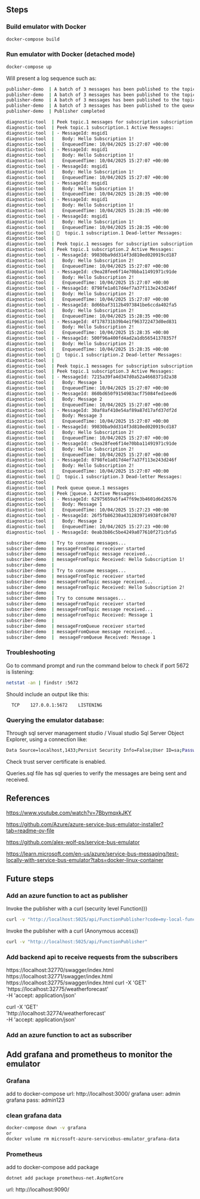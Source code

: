 ﻿## Steps

### Build emulator with Docker  

```bash
docker-compose build
```

### Run emulator with Docker (detached mode)

```bash
docker-compose up
```

Will present a log sequence such as:
```bash
publisher-demo  | A batch of 3 messages has been published to the topic.1. topic, for subscription.3 (no filter)
publisher-demo  | A batch of 3 messages has been published to the topic.1. topic, for subscription.2 filter
publisher-demo  | A batch of 3 messages has been published to the topic.1. topic, for subscription.1 filter
publisher-demo  | A batch of 3 messages has been published to the queue.1 queue.
publisher-demo  | Publisher completed
```

```bash
diagnostic-tool  | Peek topic.1 messages for subscription subscription.1
diagnostic-tool  | Peek topic.1 subscription.1 Active Messages:
diagnostic-tool  | - MessageId: msgid1
diagnostic-tool  |   Body: Hello Subscription 1!
diagnostic-tool  |   EnqueuedTime: 10/04/2025 15:27:07 +00:00
diagnostic-tool  | - MessageId: msgid1
diagnostic-tool  |   Body: Hello Subscription 1!
diagnostic-tool  |   EnqueuedTime: 10/04/2025 15:27:07 +00:00
diagnostic-tool  | - MessageId: msgid1
diagnostic-tool  |   Body: Hello Subscription 1!
diagnostic-tool  |   EnqueuedTime: 10/04/2025 15:27:07 +00:00
diagnostic-tool  | - MessageId: msgid1
diagnostic-tool  |   Body: Hello Subscription 1!
diagnostic-tool  |   EnqueuedTime: 10/04/2025 15:28:35 +00:00
diagnostic-tool  | - MessageId: msgid1
diagnostic-tool  |   Body: Hello Subscription 1!
diagnostic-tool  |   EnqueuedTime: 10/04/2025 15:28:35 +00:00
diagnostic-tool  | - MessageId: msgid1
diagnostic-tool  |   Body: Hello Subscription 1!
diagnostic-tool  |   EnqueuedTime: 10/04/2025 15:28:35 +00:00
diagnostic-tool  | 🔸  topic.1 subscription.1 Dead-letter Messages:
diagnostic-tool  |
diagnostic-tool  | Peek topic.1 messages for subscription subscription.2
diagnostic-tool  | Peek topic.1 subscription.2 Active Messages:
diagnostic-tool  | - MessageId: 99830ba9dd314f3d810ed020919cd187
diagnostic-tool  |   Body: Hello Subscription 2!
diagnostic-tool  |   EnqueuedTime: 10/04/2025 15:27:07 +00:00
diagnostic-tool  | - MessageId: c9ea28fee6f14e70bba11491971c91de
diagnostic-tool  |   Body: Hello Subscription 2!
diagnostic-tool  |   EnqueuedTime: 10/04/2025 15:27:07 +00:00
diagnostic-tool  | - MessageId: 0798fe1a017d4ef7a37f113e243d246f
diagnostic-tool  |   Body: Hello Subscription 2!
diagnostic-tool  |   EnqueuedTime: 10/04/2025 15:27:07 +00:00
diagnostic-tool  | - MessageId: 8d66baf3112b4973841be6ccda402fa5
diagnostic-tool  |   Body: Hello Subscription 2!
diagnostic-tool  |   EnqueuedTime: 10/04/2025 15:28:35 +00:00
diagnostic-tool  | - MessageId: 4f178731b39b4e1f963722473d0ed831
diagnostic-tool  |   Body: Hello Subscription 2!
diagnostic-tool  |   EnqueuedTime: 10/04/2025 15:28:35 +00:00
diagnostic-tool  | - MessageId: 500f96a400fd4ad2a1db56541378357f
diagnostic-tool  |   Body: Hello Subscription 2!
diagnostic-tool  |   EnqueuedTime: 10/04/2025 15:28:35 +00:00
diagnostic-tool  | 🔸  topic.1 subscription.2 Dead-letter Messages:
diagnostic-tool  |
diagnostic-tool  | Peek topic.1 messages for subscription subscription.3
diagnostic-tool  | Peek topic.1 subscription.3 Active Messages:
diagnostic-tool  | - MessageId: 7215a39fa4d347d0a52a4668371d2a38
diagnostic-tool  |   Body: Message 1
diagnostic-tool  |   EnqueuedTime: 10/04/2025 15:27:07 +00:00
diagnostic-tool  | - MessageId: 860bd650f9154983acf75084fed1eed6
diagnostic-tool  |   Body: Message 2
diagnostic-tool  |   EnqueuedTime: 10/04/2025 15:27:07 +00:00
diagnostic-tool  | - MessageId: 30af8af410e54af89a87d17afd37df2d
diagnostic-tool  |   Body: Message 3
diagnostic-tool  |   EnqueuedTime: 10/04/2025 15:27:07 +00:00
diagnostic-tool  | - MessageId: 99830ba9dd314f3d810ed020919cd187
diagnostic-tool  |   Body: Hello Subscription 2!
diagnostic-tool  |   EnqueuedTime: 10/04/2025 15:27:07 +00:00
diagnostic-tool  | - MessageId: c9ea28fee6f14e70bba11491971c91de
diagnostic-tool  |   Body: Hello Subscription 2!
diagnostic-tool  |   EnqueuedTime: 10/04/2025 15:27:07 +00:00
diagnostic-tool  | - MessageId: 0798fe1a017d4ef7a37f113e243d246f
diagnostic-tool  |   Body: Hello Subscription 2!
diagnostic-tool  |   EnqueuedTime: 10/04/2025 15:27:07 +00:00
diagnostic-tool  | 🔸  topic.1 subscription.3 Dead-letter Messages:
diagnostic-tool
diagnostic-tool  | Peek queue queue.1 messages
diagnostic-tool  | Peek 🔹queue.1 Active Messages:
diagnostic-tool  | - MessageId: 62975659a5fa47f69e3b4601d6d26576
diagnostic-tool  |   Body: Message 1
diagnostic-tool  |   EnqueuedTime: 10/04/2025 15:27:23 +00:00
diagnostic-tool  | - MessageId: 26f5fb86230a4312839714938fc84707
diagnostic-tool  |   Body: Message 2
diagnostic-tool  |   EnqueuedTime: 10/04/2025 15:27:23 +00:00
diagnostic-tool  | - MessageId: 0eab3b86c5be4249a077610f271cbfa5
```

```bash
subscriber-demo  | Try to consume messages...
subscriber-demo  | messageFromTopic receiver started
subscriber-demo  | messageFromTopic message received...
subscriber-demo  | messageFromTopic Received: Hello Subscription 1!
subscriber-demo  |
subscriber-demo  | Try to consume messages...
subscriber-demo  | messageFromTopic receiver started
subscriber-demo  | messageFromTopic message received...
subscriber-demo  | messageFromTopic Received: Hello Subscription 2!
subscriber-demo  |
subscriber-demo  | Try to consume messages...
subscriber-demo  | messageFromTopic receiver started
subscriber-demo  | messageFromTopic message received...
subscriber-demo  | messageFromTopic Received: Message 1
subscriber-demo  |
subscriber-demo  | messageFromQueue receiver started
subscriber-demo  | messageFromQueue message received...
subscriber-demo  |  messageFromQueue Received: Message 1

```

### Troubleshooting

Go to command prompt and run the command below to check if port 5672 is listening:
```bash
netstat -an | findstr :5672
```

Should include an output like this:
```text
  TCP    127.0.0.1:5672    LISTENING
```

### Querying the emulator database:

Through sql server management studio / Visual studio Sql Server Object Explorer, using a connection like:
```bash
Data Source=localhost,1433;Persist Security Info=False;User ID=sa;Password=p@ssw0rd123;Pooling=False;MultipleActiveResultSets=False;Encrypt=True;TrustServerCertificate=True;Application Name="SQL Server Management Studio";Command Timeout=30
```
Check trust server certificate is enabled.

Queries.sql file has sql queries to verify the messages are being sent and received.

## References

https://www.youtube.com/watch?v=7BbymqxkJKY

https://github.com/Azure/azure-service-bus-emulator-installer?tab=readme-ov-file

https://github.com/alex-wolf-ps/service-bus-emulator

https://learn.microsoft.com/en-us/azure/service-bus-messaging/test-locally-with-service-bus-emulator?tabs=docker-linux-container

## Future steps

### Add an azure function to act as publisher
Invoke the publisher with a curl (security level Function)))
```bash
curl -v "http://localhost:5025/api/FunctionPublisher?code=my-local-func-key"
```
Invoke the publisher with a curl (Anonymous access))
```bash
curl -v "http://localhost:5025/api/FunctionPublisher"
```
### Add backend api to receive requests from the subscribers

https://localhost:32770/swagger/index.html
https://localhost:32771/swagger/index.html
https://localhost:32775/swagger/index.html
curl -X 'GET' \
  'https://localhost:32775/weatherforecast' \
  -H 'accept: application/json'

  curl -X 'GET' \
  'http://localhost:32774/weatherforecast' \
  -H 'accept: application/json'
### Add an azure function to act as subscriber

## Add grafana and prometheus to monitor the emulator

### Grafana
add to docker-compose
url: http://localhost:3000/
grafana user: admin
grafana pass: admin123

### clean grafana data
```bash
docker-compose down -v grafana
or
docker volume rm microsoft-azure-servicebus-emulator_grafana-data
```
### Prometheus
add to docker-compose
add package
```bash
dotnet add package prometheus-net.AspNetCore
```
url: http://localhost:9090/